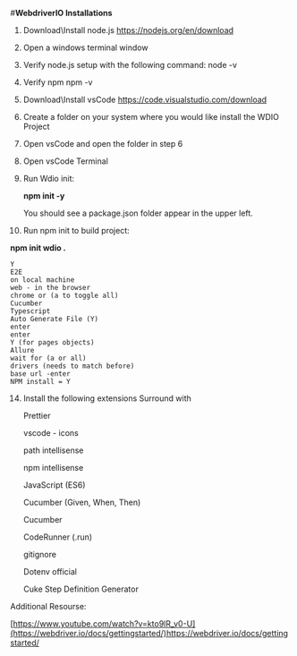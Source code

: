#**WebdriverIO Installations**

1) Download\Install node.js
  https://nodejs.org/en/download

2) Open a windows terminal window
3)  Verify node.js setup with the following command:
    node -v
4)  Verify npm
    npm -v
5) Download\Install vsCode
   https://code.visualstudio.com/download
6) Create a folder on your system where you would like install the WDIO Project
8) Open vsCode and open the folder in step 6
9) Open vsCode Terminal
10) Run Wdio init:
    
    **npm init -y**

    You should see a package.json folder appear in the upper left.
    
12) Run npm init to build project:
    
   **npm init wdio .**

    Y
    E2E
    on local machine
    web - in the browser
    chrome or (a to toggle all)
    Cucumber
    Typescript
    Auto Generate File (Y)
    enter
    enter
    Y (for pages objects)
    Allure
    wait for (a or all)
    drivers (needs to match before)
    base url -enter
    NPM install = Y
    
14) Install the following extensions
    Surround with
    
    Prettier
    
    vscode - icons
    
    path intellisense
    
    npm intellisense
    
    JavaScript (ES6)
    
    Cucumber (Given, When, Then)
    
    Cucumber
    
    CodeRunner   (.run)
    
    gitignore
    
    Dotenv official
    
    Cuke Step Definition Generator
    
    


Additional Resourse:

[https://www.youtube.com/watch?v=kto9lR_v0-U](https://webdriver.io/docs/gettingstarted/)https://webdriver.io/docs/gettingstarted/



